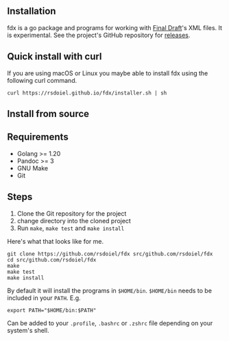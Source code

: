
Installation
------------

fdx is a go package and programs for working with [Final Draft](https://www.finaldraft.com/)'s XML files. It is experimental. See the project's GitHub repository for [releases](https://github.com/rsdoiel/fdx/releases/). 

Quick install with curl
-----------------------

If you are using macOS or Linux you maybe able to install fdx using the following curl command.

~~~shell
curl https://rsdoiel.github.io/fdx/installer.sh | sh
~~~




Install from source
-------------------

## Requirements

- Golang >= 1.20
- Pandoc >= 3
- GNU Make
- Git

## Steps

1. Clone the Git repository for the project
2. change directory into the cloned project
3. Run `make`, `make test` and `make install`

Here's what that looks like for me.

~~~
git clone https://github.com/rsdoiel/fdx src/github.com/rsdoiel/fdx
cd src/github.com/rsdoiel/fdx
make
make test
make install
~~~

By default it will install the programs in `$HOME/bin`. `$HOME/bin` needs
to be included in your `PATH`. E.g.

~~~
export PATH="$HOME/bin:$PATH"
~~~

Can be added to your `.profile`, `.bashrc` or `.zshrc` file depending on your system's shell.


